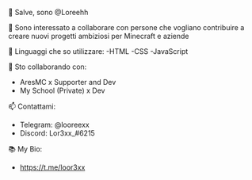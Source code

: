 👋 Salve, sono @Loreehh

👀 Sono interessato a collaborare con persone che vogliano contribuire a creare nuovi progetti ambiziosi per Minecraft e aziende

🌱 Linguaggi che so utilizzare:
-HTML
-CSS
-JavaScript

💞️ Sto collaborando con:
- AresMC x Supporter and Dev
- My School (Private) x Dev

📫 Contattami:
- Telegram: @looreexx
- Discord: Lor3xx_#6215  


📚 My Bio:
- https://t.me/loor3xx

<!---
Loreehh/ReadMe
--->
